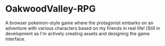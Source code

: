 # OakwoodValley-RPG
A browser pokemon-style game where the protagonist embarks on an adventure with various characters based on my friends in real life!
(Still in development as I'm actively creating assets and designing the game interface.
